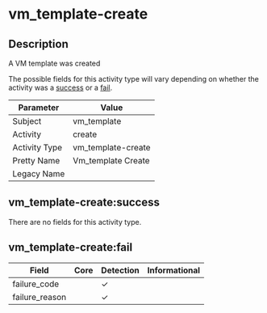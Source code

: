 vm_template-create
==================

Description
-----------
A VM template was created

The possible fields for this activity type will vary depending on whether the activity was a [success](#vm_template-createsuccess) or a [fail](#vm_template-createfail).

| Parameter     | Value              |
| ------------- | ------------------ |
| Subject       | vm_template        |
| Activity      | create             |
| Activity Type | vm_template-create |
| Pretty Name   | Vm_template Create |
| Legacy Name   |                    |

vm_template-create:success
--------------------------

There are no fields for this activity type.


vm_template-create:fail
-----------------------

| Field          | Core | Detection | Informational |
| -------------- | ---- | --------- | ------------- |
| failure_code   |      | &#10003;  |               |
| failure_reason |      | &#10003;  |               |